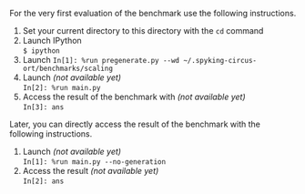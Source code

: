 For the very first evaluation of the benchmark use the following instructions.

1. Set your current directory to this directory with the `cd` command
2. Launch IPython  
`$ ipython`
3. Launch
`In[1]: %run pregenerate.py --wd ~/.spyking-circus-ort/benchmarks/scaling`
4. Launch *(not available yet)*  
`In[2]: %run main.py`
5. Access the result of the benchmark with *(not available yet)*  
`In[3]: ans`


Later, you can directly access the result of the benchmark with the following instructions.

1. Launch *(not available yet)*  
`In[1]: %run main.py --no-generation`
2. Access the result *(not available yet)*  
`In[2]: ans`
 